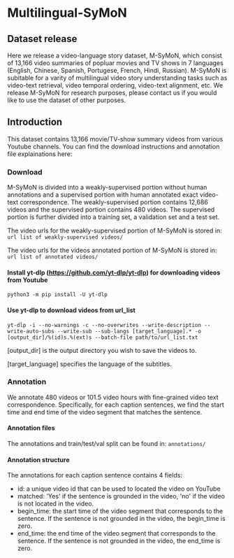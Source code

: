 
# Multilingual-SyMoN
## Dataset release
Here we release a video-language story dataset, M-SyMoN, which consist of 13,166 video summaries of popluar movies and TV shows in 7 languages (English, Chinese, Spanish, Portugese, French, Hindi, Russian). M-SyMoN is subitable for a varity of multilingual video story understanding tasks such as video-text retrieval, video temporal ordering, video-text alignment, etc. We release M-SyMoN for research purposes, please contact us if you would like to use the dataset of other purposes.

## Introduction
This dataset contains 13,166 movie/TV-show summary videos from various Youtube channels. You can find the download instructions and annotation file explainations here:

### Download
M-SyMoN is divided into a weakly-supervised portion without human annotations and a supervised portion with human annotated exact video-text correspondence. The weakly-supervised portion contains 12,686 videos and the supervised portion contains 480 videos. The supervised portion is further divided into a training set, a validation set and a test set. 

The video urls for the weakly-supervised portion of M-SyMoN is stored in: `url list of weakly-supervised videos/`

The video urls for the videos annotated portion of M-SyMoN is stored in: `url list of annotated videos/`

#### Install yt-dlp (https://github.com/yt-dlp/yt-dlp) for downloading videos from Youtube 
`python3 -m pip install -U yt-dlp`

#### Use yt-dlp to download videos from url_list
`yt-dlp -i --no-warnings -c --no-overwrites --write-description --write-auto-subs --write-sub --sub-langs [target_language].* -o [output_dir]/%(id)s.%(ext)s --batch-file path/to/url_list.txt`

[output_dir] is the output directory you wish to save the videos to.

[target_language] specifies the language of the subtitles.

### Annotation
We annotate 480 videos or 101.5 video hours with fine-grained video text correspondence. Specifically, for each caption sentences, we find the start time and end time of the video segment that matches the sentence.

#### Annotation files
The annotations and train/test/val split can be found in: `annotations/`

#### Annotation structure
The annotations for each caption sentence contains 4 fields:
 - id: a unique video id that can be used to located the video on YouTube
 - matched: 'Yes' if the sentence is grounded in the video, 'no' if the video is not located in the video.
 - begin_time: the start time of the video segment that corresponds to the sentence. If the sentence is not grounded in the video, the begin_time is zero.
 - end_time: the end time of the video segment  that corresponds to the sentence. If the sentence is not grounded in the video, the end_time is zero.


 
